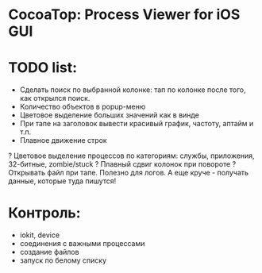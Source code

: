 # CocoaTop: Process Viewer for iOS GUI

# TODO list:

* Сделать поиск по выбранной колонке: тап по колонке после того, как открылся поиск.
* Количество объектов в popup-меню
* Цветовое выделение больших значений как в винде
* При тапе на заголовок вывести красивый график, частоту, аптайм и т.п.
* Плавное движение строк

? Цветовое выделение процессов по категориям: службы, приложения, 32-битные, zombie/stuck
? Плавный сдвиг колонок при повороте
? Открывать файл при тапе. Полезно для логов. А еще круче - получать данные, которые туда пишутся!

# Контроль:

* iokit, device
* соединения с важными процессами
* создание файлов
* запуск по белому списку
